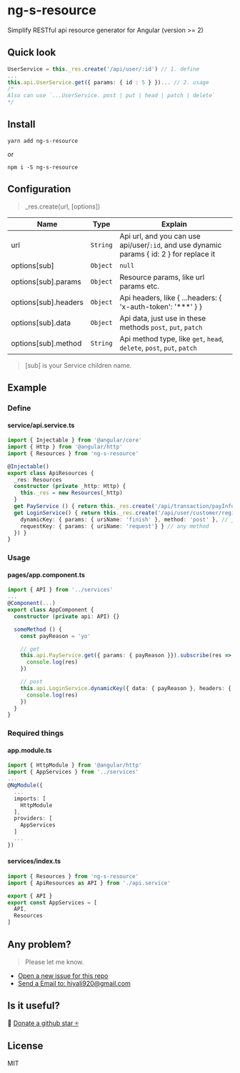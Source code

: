 # ng-s-resource
Simplify RESTful api resource generator for Angular (version >= 2)

## Quick look
```typescript
UserService = this._res.create('/api/user/:id') // 1. define
...
this.api.UserService.get({ params: { id : 5 } })... // 2. usage
/*
Also can use `...UserService. post | put | head | patch | delete`
*/
```

## Install
```shell
yarn add ng-s-resource
```
or
```
npm i -S ng-s-resource
```

## Configuration
> _res.create(url, [options])

| Name                 | Type            | Explain                                       |
| -------------------- | --------------- | --------------------------------------------- |
| url                  | `String`        | Api url, and you can use api/user/`:id`, and use dynamic params { id: 2 } for replace it |
| options[sub]         | `Object`|`null` | Resource options                              |
| options[sub].params  | `Object`        | Resource params, like url params etc.         |
| options[sub].headers | `Object`        | Api headers, like { ...headers: { 'x-auth-token': '***' } } |
| options[sub].data    | `Object`        | Api data, just use in these methods `post`, `put`, `patch` |
| options[sub].method  | `String`        | Api method type, like `get`, `head`, `delete`, `post`, `put`, `patch` |

> [sub] is your Service children name.

## Example
### Define
#### service/api.service.ts
```typescript
import { Injectable } from '@angular/core'
import { Http } from '@angular/http'
import { Resources } from 'ng-s-resource'

@Injectable()
export class ApiResources {
  _res: Resources
  constructor (private _http: Http) {
    this._res = new Resources(_http)
  }
  get PayService () { return this._res.create('/api/transaction/payInfo/:payReason') } // any method
  get LoginService() { return this._res.create('/api/user/customer/registerOrLogin/:uriName', {
    dynamicKey: { params: { uriName: 'finish' }, method: 'post' }, // just post
    requestKey: { params: { uriName: 'request'} } // any method
  }) }
}
```

### Usage
#### pages/app.component.ts
```typescript
import { API } from '../services'
...
@Component(...)
export class AppComponent {
  constructor (private api: API) {}

  someMethod () {
    const payReason = 'yo'

    // get
    this.api.PayService.get({ params: { payReason }}).subscribe(res => {
      console.log(res)
    })

    // post
    this.api.LoginService.dynamicKey({ data: { payReason }, headers: { 'token': 'asdf' }}).subscribe(res => {
      console.log(res)
    })
  }
}
```

### Required things
#### app.module.ts
```typescript
import { HttpModule } from '@angular/http'
import { AppServices } from '../services'
...
@NgModule({
  ...
  imports: [
    HttpModule
  ],
  providers: [
    AppServices
  ]
  ...
})
```

#### services/index.ts
```typescript
import { Resources } from 'ng-s-resource'
import { ApiResources as API } from './api.service'

export { API }
export const AppServices = [
  API,
  Resources
]
```

## Any problem?

> Please let me know.
* [Open a new issue for this repo](https://github.com/hiyali/ng-s-resource/issues)
* [Send a Email to: hiyali920@gmail.com](mailto:hiyali920@gmail.com)

## Is it useful?

🌚 [Donate a github star ⍟](https://github.com/hiyali/ng-s-resource)

## License

MIT
